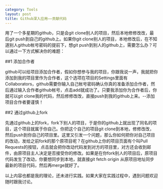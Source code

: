 ```yaml
---
category: Tools
layout: post
title: Github深入应用——贡献代码
---
```


用了一个多星期的github，只是会git clone别人的项目，然后本地修修改改，最后git push到自己的github上。如果你git clone别人的项目，本地修改后，在不知道别人github帐号密码的提前下，想git push到别人的github上，需要怎么办？可以通过一下方式解决你的难题：

##1 添加合作者

github可以给项目添加合作者，假如你想参与我的项目，你跟我说一声，我就把你添加到我的项目里作为合作者，这个选项在项目的Settings里面有Collaborators，github需要你输入自己帐号密码确认你真的准备添加合作者，然后通过输入合作者github帐号，点击add就成功了。只要我添加你为合作者后，你就可以git clone我的代码，然后修修改改，直接push到我的github上来。--添加项目合作者要谨慎！

##2 通过github上fork

先通过github上的fork，fork下别人的项目，于是你的github上就出现了同名的项目，这个项目就属于你自己。你把这个自己的项目git clone到本地，修修改改，然后push到你自己的项目里。这里又引发一个问题，那么你如何把你对自己项目的改动，发给之前fork的那个原项目呢？在github上你的项目页面有个叫Pull Requests的按钮，点击就会把你改动代码发到对方的项目里，对方还会收到邮件，由原项目主人决定是否接受你的修改。如果是在你fork别人的项目后，原项目代码发生了改动，你要想同步到本地，就直接git fetch origin 从原项目地址同步最新的项目代码，然后再merge就好了。

以上内容也都是我的理论，还未进行实践。如果大家在实践过程中，遇到问题欢迎随时跟我讨论。